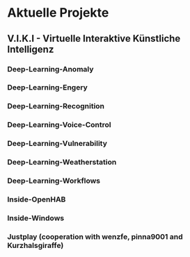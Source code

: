 # Aktuelle Projekte
## V.I.K.I - Virtuelle Interaktive Künstliche Intelligenz
### Deep-Learning-Anomaly
### Deep-Learning-Engery
### Deep-Learning-Recognition
### Deep-Learning-Voice-Control
### Deep-Learning-Vulnerability
### Deep-Learning-Weatherstation
### Deep-Learning-Workflows
### Inside-OpenHAB
### Inside-Windows
### Justplay (cooperation with wenzfe, pinna9001 and Kurzhalsgiraffe)

<!--
**fotox/fotox** is a ✨ _special_ ✨ repository because its `README.md` (this file) appears on your GitHub profile.

Here are some ideas to get you started:

- 🔭 I’m currently working on ...
- 🌱 I’m currently learning ...
- 👯 I’m looking to collaborate on ...
- 🤔 I’m looking for help with ...
- 💬 Ask me about ...
- 📫 How to reach me: ...
- 😄 Pronouns: ...
- ⚡ Fun fact: ...
-->
